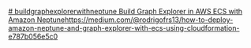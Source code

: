 [# buildgraphexplorerwithneptune
Build Graph Explorer in AWS ECS with Amazon Neptune](https://medium.com/@rodrigofrs13/how-to-deploy-amazon-neptune-and-graph-explorer-with-ecs-using-cloudformation-e787b056e5c0)https://medium.com/@rodrigofrs13/how-to-deploy-amazon-neptune-and-graph-explorer-with-ecs-using-cloudformation-e787b056e5c0
